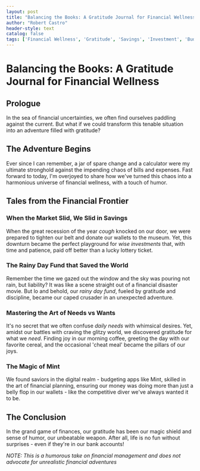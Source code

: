 ```yaml
---
layout: post
title: "Balancing the Books: A Gratitude Journal for Financial Wellness"
author: "Robert Castro"
header-style: text
catalog: false
tags: ['Financial Wellness', 'Gratitude', 'Savings', 'Investment', 'Budgeting']
---
```


# Balancing the Books: A Gratitude Journal for Financial Wellness

## Prologue
In the sea of financial uncertainties, we often find ourselves paddling against the current. But what if we could transform this tenable situation into an adventure filled with gratitude?

## The Adventure Begins
Ever since I can remember, a jar of spare change and a calculator were my ultimate stronghold against the impending chaos of bills and expenses. Fast forward to today, I'm overjoyed to share how we've turned this chaos into a harmonious universe of financial wellness, with a touch of humor.

## Tales from the Financial Frontier
### When the Market Slid, We Slid in Savings
When the great recession of the year *cough* knocked on our door, we were prepared to tighten our belt and donate our wallets to the museum. Yet, this downturn became the perfect playground for *wise investments* that, with time and patience, paid off better than a lucky lottery ticket. 

### The Rainy Day Fund that Saved the World
Remember the time we gazed out the window and the sky was pouring not rain, but liability? It was like a scene straight out of a financial disaster movie. But lo and behold, our *rainy day fund*, fueled by gratitude and discipline, became our caped crusader in an unexpected adventure. 

### Mastering the Art of Needs vs Wants
It's no secret that we often confuse *daily needs* with whimsical desires. Yet, amidst our battles with craving the glitzy world, we discovered gratitude for what we *need*. Finding joy in our morning coffee, greeting the day with our favorite cereal, and the occasional 'cheat meal' became the pillars of our joys. 

### The Magic of Mint
We found saviors in the digital realm - budgeting apps like Mint, skilled in the art of financial planning, ensuring our money was doing more than just a belly flop in our wallets - like the competitive diver we've always wanted it to be.

## The Conclusion
In the grand game of finances, our gratitude has been our magic shield and sense of humor, our unbeatable weapon. After all, life is no fun without surprises - even if they're in our bank accounts!

*NOTE: This is a humorous take on financial management and does not advocate for unrealistic financial adventures*

